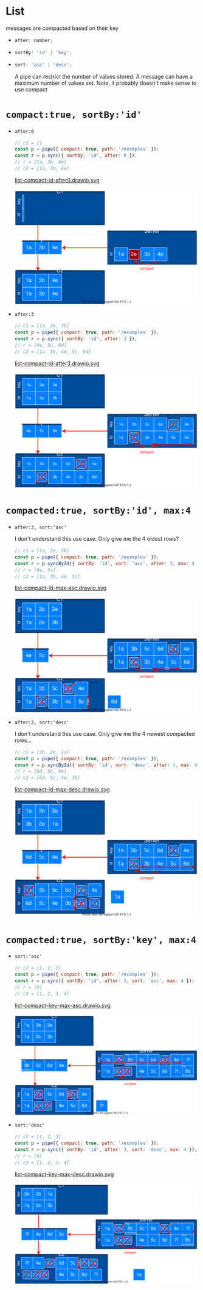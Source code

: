 # List

messages are compacted based on their key

- ```javascript
  after: number;
  ```

- ```javascript
  sortBy: 'id' | 'key';
  ```

- ```javascript
  sort: 'asc' | 'desc';
  ```

  A pipe can restrict the number of values stored. A message can have a maximum number of values set. Note, it probably
  doesn't make sense to use compact

# `compact:true, sortBy:'id'`

- `after:0`

  ```javascript
  // c1 = []
  const p = pipe({ compact: true, path: '/examples' });
  const r = p.sync({ sortBy: 'id', after: 0 });
  // r = [1a, 3b, 4e]
  // c2 = [1a, 3b, 4e]
  ```

  <u>list-compact-id-after0.drawio.svg</u>

  ![id](list-compact-id-after0.drawio.svg)

- `after:3`

  ```javascript
  // c1 = [1a, 2e, 3b]
  const p = pipe({ compact: true, path: '/examples' });
  const r = p.sync({ sortBy: 'id', after: 3 });
  // r = [4e, 5c, 6d]
  // c2 = [1a, 3b, 4e, 5c, 6d]
  ```

  <u>list-compact-id-after3.drawio.svg</u>

  ![id](list-compact-id-after3.drawio.svg)

# `compacted:true, sortBy:'id', max:4`

- `after:3, sort:'asc'`

  I don't understand this use case. Only give me the 4 oldest rows?

  ```javascript
  // c1 = [1a, 2e, 3b]
  const p = pipe({ compact: true, path: '/examples' });
  const r = p.syncById({ sortBy: 'id', sort: 'asc', after: 3, max: 4 });
  // r = [4e, 5c]
  // c2 = [1a, 3b, 4e, 5c]
  ```

  <u>list-compact-id-max-asc.drawio.svg</u>

  ![id](list-compact-id-max-asc.drawio.svg)

- `after:3, sort:'desc'`

  I don't understand this use case. Only give me the 4 newest compacted rows...

  ```javascript
  // c1 = [3b, 2e, 1a]
  const p = pipe({ compact: true, path: '/examples' });
  const r = p.syncById({ sortBy: 'id', sort: 'desc', after: 3, max: 4 });
  // r = [6d, 5c, 4e]
  // c2 = [6d, 5c, 4e, 3b]
  ```

  <u>list-compact-id-max-desc.drawio.svg</u>

  ![id](list-compact-id-max-desc.drawio.svg)

# `compacted:true, sortBy:'key', max:4`

- `sort:'asc'`

  ```javascript
  // c2 = [1, 2, 3]
  const p = pipe({ compact: true, path: '/examples' });
  const r = p.sync({ sortBy: 'id', after: 3, sort: 'asc', max: 4 });
  // r = [4]
  // c3 = [1, 2, 3, 4]
  ```

  <u>list-compact-key-max-asc.drawio.svg</u>

  ![id](list-compact-key-max-asc.drawio.svg)

- `sort:'desc'`

  ```javascript
  // c2 = [1, 2, 3]
  const p = pipe({ compact: true, path: '/examples' });
  const r = p.sync({ sortBy: 'id', after: 3, sort: 'desc', max: 4 });
  // r = [4]
  // c3 = [1, 2, 3, 4]
  ```

  <u>list-compact-key-max-desc.drawio.svg</u>

  ![id](list-compact-key-max-desc.drawio.svg)
